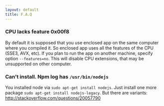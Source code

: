 ```yaml
---
layout: default
title: F.A.Q
---
```


### CPU lacks feature 0x00f8

By default it is supposed that you use enclosed app on the
same computer where you compiled it. So enclosed app uses
all the features of the CPU (SSE3, AVX, etc). If you
plan to run the app on another machine, specify option
`--features=no`. This will disable CPU extensions, that
may be unsupported on other computer.

### Can't install. Npm log has `/usr/bin/nodejs`

You installed node via `sudo apt-get install nodejs`. Just
install one more package `sudo apt-get install nodejs-legacy`.
But there are variants: http://stackoverflow.com/questions/20057790
